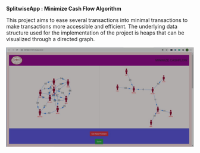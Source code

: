 **SplitwiseApp : Minimize Cash Flow Algorithm**

This project aims to ease several transactions into minimal transactions to make transactions more accessible and efficient. The underlying data structure used for the implementation of the project is heaps that can be visualized through a directed graph.

![](image/proj_img.jpg)

